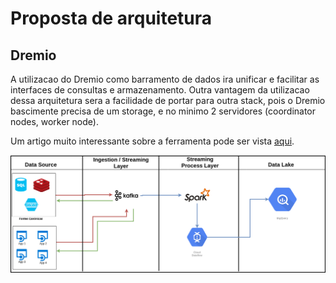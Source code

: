 # Proposta de arquitetura
## Dremio
A utilizacao do Dremio como barramento de dados ira unificar e facilitar as interfaces de consultas e armazenamento.
Outra vantagem da utilizacao dessa arquitetura sera a facilidade de portar para outra stack, pois o Dremio bascimente precisa de um storage, e no minimo 2 servidores (coordinator nodes, worker node).

Um artigo muito interessante sobre a ferramenta pode ser vista [aqui](https://medium.com/data-hackers/o-que-%C3%A9-e-como-funciona-o-dremio-4ff2c7a6d119).

![alt text](https://raw.githubusercontent.com/VAGAScom/desafio-eng-de-dados/master/exemplo_resposta.png)
